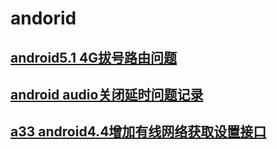 # andorid

## [android5.1 4G拔号路由问题](https://github.com/hcly/docs/blob/master/android/android5.1%204G%E6%8B%94%E5%8F%B7%E8%B7%AF%E7%94%B1%E9%97%AE%E9%A2%98.md)

## [android audio关闭延时问题记录](https://github.com/hcly/docs/blob/master/android/android%20audio.md)

## [a33 android4.4增加有线网络获取设置接口](https://github.com/hcly/docs/blob/master/android/A33%20android4.4%20ethernet.md)
